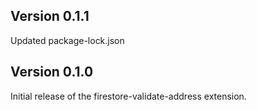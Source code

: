 ## Version 0.1.1

Updated package-lock.json

## Version 0.1.0

Initial release of the firestore-validate-address extension.
